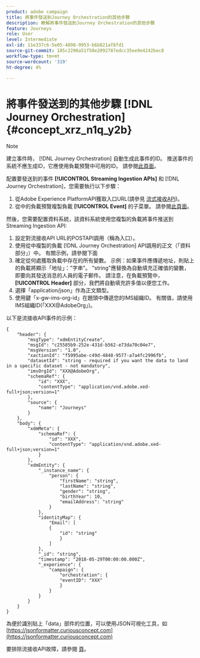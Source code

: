 ```yaml
---
product: adobe campaign
title: 將事件發送到Journey Orchestration的其他步驟
description: 瞭解將事件發送到Journey Orchestration的其他步驟
feature: Journeys
role: User
level: Intermediate
exl-id: 11e337c6-5e05-4898-9953-b6b821af8fd1
source-git-commit: 185c2296a51f58e2092787edcc35ee9e4242bec8
workflow-type: tm+mt
source-wordcount: '319'
ht-degree: 4%

---
```


# 將事件發送到的其他步驟 [!DNL Journey Orchestration] {#concept_xrz_n1q_y2b}

>[!NOTE]
>
>建立事件時， [!DNL Journey Orchestration] 自動生成此事件的ID。 推送事件的系統不應生成ID，它應使用負載預覽中可用的ID。 請參閱[此頁面](../event/previewing-the-payload.md)。

配置要發送到的事件 **[!UICONTROL Streaming Ingestion APIs]** 和 [!DNL Journey Orchestration]，您需要執行以下步驟：

1. 從Adobe Experience PlatformAPI獲取入口URL(請參見 [流式接收API](https://experienceleague.adobe.com/docs/experience-platform/ingestion/streaming/overview.html?lang=zh-Hant))。
1. 從中的負載預覽複製負載 **[!UICONTROL Event]** 的子菜單。 請參閱[此頁面](../event/defining-the-payload-fields.md)。

然後，您需要配置資料系統，該資料系統使用您複製的負載將事件推送到Streaming Ingestion API:

1. 設定對流接收API URL的POSTAPI調用（稱為入口）。
1. 使用從中複製的負載 [!DNL Journey Orchestration] API調用的正文（「資料部分」）中。 有關示例，請參閱下面
1. 確定從何處獲取負載中存在的所有變數。 示例：如果事件應傳遞地址，則貼上的負載將顯示「地址」：&quot;字串&quot;。 &quot;string&quot;應替換為自動填充正確值的變數，即要向其發送消息的人員的電子郵件。 請注意，在負載預覽中， **[!UICONTROL Header]** 部分，我們將自動填充許多值以便您工作。
1. 選擇「application/json」作為正文類型。
1. 使用鍵「x-gw-ims-org-id」在題頭中傳遞您的IMS組織ID。 有關值，請使用IMS組織ID(「XXX@AdobeOrg」)。

以下是流接收API事件的示例：

```
{
    "header": {
        "msgType": "xdmEntityCreate",
        "msgId": "c25585b9-252e-431d-b562-e73da70c04e7",
        "msgVersion": "1.0",
        "xactionId": "f5995abe-c49d-4848-9577-a7a4fc2996fb",
        "datasetId": "string - required if you want the data to land in a specific dataset - not mandatory",
        "imsOrgId": "XXX@AdobeOrg",
        "schemaRef": {
            "id": "XXX",
            "contentType": "application/vnd.adobe.xed-full+json;version=1"
        },
        "source": {
            "name": "Journeys"
        }
    },
    "body": {
        "xdmMeta": {
            "schemaRef": {
                "id": "XXX",
                "contentType": "application/vnd.adobe.xed-full+json;version=1"
            }
        },
        "xdmEntity": {
            "_instance_name": {
                "person": {
                    "firstName": "string",
                    "lastName": "string",
                    "gender": "string",
                    "birthYear": 10,
                    "emailAddress": "string"
                }
            },
            "identityMap": {
                "Email": [
                {
                    "id": "string"
                    }
                ]
            },
            "_id": "string",
            "timestamp": "2018-05-29T00:00:00.000Z",
            "_experience": {
                "campaign": {
                    "orchestration": {
                    "eventID": "XXX"
                    }
                }
            }
        }
    }
}
```

為便於識別貼上「data」部件的位置，可以使用JSON可視化工具，如 [https://jsonformatter.curiousconcept.com](https://jsonformatter.curiousconcept.com)

要排除流接收API故障，請參閱 [頁](https://experienceleague.adobe.com/docs/experience-platform/ingestion/streaming/troubleshooting.html)。
